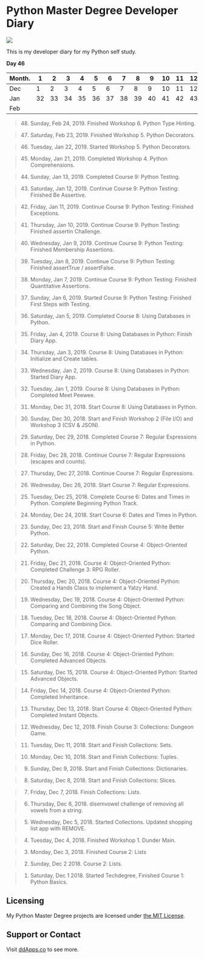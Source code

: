 # Python Master Degree Developer Diary

![](art/python.png?raw=true)

This is my developer diary for my Python self study. 

**Day 46**

Month. | 1 | 2 | 3 | 4 | 5 | 6 | 7 | 8 | 9 | 10 | 11 | 12 | 13 |14 | 15 | 16 | 17 | 18 | 19 | 20 | 21 | 22 | 23 | 24 | 25 | 26 | 27 | 28 | 29 | 30 | 31  
| - | - | - | - | - | - | - | - | - | - | - | - | - | - | - | - | - | - | - | - | - | - | - | - | - | - | - | - | - | - | - | -
| Dec | 1 | 2 | 3 | 4 | 5 | 6 | 7 | 8 | 9 | 10 | 11 | 12 | 13 | 14 | 15 | 16 | 17 | 18 | 19 | 20 | 21 | 22 | 23 | 24 | 25 | 26 | 27 | 28 | 29 | 30 | 31
| Jan | 32 | 33 | 34 | 35 | 36 | 37 | 38 | 39 | 40 | 41 | 42 | 43 | 44 | | | | | | | | 45 | 46
| Feb | | | | | | | | | | | | | | | | | | | | | | | 47 | 48

> 48. Sunday, Feb 24, 2019. Finished Workshop 6. Python Type Hinting.

> 47. Saturday, Feb 23, 2019. Finished Workshop 5. Python Decorators.

> 46. Tuesday, Jan 22, 2019. Started Workshop 5. Python Decorators.

> 45. Monday, Jan 21, 2019. Completed Workshop 4. Python Comprehensions.

> 44. Sunday, Jan 13, 2019. Completed Course 9: Python Testing.

> 43. Saturday, Jan 12, 2019. Continue Course 9: Python Testing: Finished Be Assertive.

> 42. Friday, Jan 11, 2019. Continue Course 9: Python Testing: Finished Exceptions.

> 41. Thursday, Jan 10, 2019. Continue Course 9: Python Testing: Finished assertin Challenge.

> 40. Wednesday, Jan 9, 2019. Continue Course 9: Python Testing: Finished Membership Assertions.

> 39. Tuesday, Jan 8, 2019. Continue Course 9: Python Testing: Finished assertTrue / assertFalse.

> 38. Monday, Jan 7, 2019. Continue Course 9: Python Testing: Finished Quantitative Assertions.

> 37. Sunday, Jan 6, 2019. Started Course 9: Python Testing: Finished First Steps with Testing.

> 36. Saturday, Jan 5, 2019. Completed Course 8: Using Databases in Python.

> 35. Friday, Jan 4, 2019. Course 8: Using Databases in Python: Finish Diary App.

> 34. Thursday, Jan 3, 2019. Course 8: Using Databases in Python: Initialize and Create tables.

> 33. Wednesday, Jan 2, 2019. Course 8: Using Databases in Python: Started Diary App.

> 32. Tuesday, Jan 1, 2019. Course 8: Using Databases in Python: Completed Meet Peewee.

> 31. Monday, Dec 31, 2018. Start Course 8: Using Databases in Python.

> 30. Sunday, Dec 30, 2018. Start and Finish Workshop 2 (File I/O) and Workshop 3 (CSV & JSON).

> 29. Saturday, Dec 29, 2018. Completed Course 7: Regular Expressions in Python.

> 28. Friday, Dec 28, 2018. Continue Course 7: Regular Expressions (escapes and counts).

> 27. Thursday, Dec 27, 2018. Continue Course 7: Regular Expressions.

> 26. Wednesday, Dec 26, 2018. Start Course 7: Regular Expressions.

> 25. Tuesday, Dec 25, 2018. Complete Course 6: Dates and Times in Python. Complete Beginning Python Track.

> 24. Monday, Dec 24, 2018. Start Course 6: Dates and Times in Python.

> 23. Sunday, Dec 23, 2018. Start and Finish Course 5: Write Better Python.

> 22. Saturday, Dec 22, 2018. Completed Course 4: Object-Oriented Python.

> 21. Friday, Dec 21, 2018. Course 4: Object-Oriented Python: Completed Challenge 3: RPG Roller.

> 20. Thursday, Dec 20, 2018. Course 4: Object-Oriented Python: Created a Hands Class to implement a Yatzy Hand.

> 19. Wednesday, Dec 19, 2018. Course 4: Object-Oriented Python: Comparing and Combining the Song Object.

> 18. Tuesday, Dec 18, 2018. Course 4: Object-Oriented Python: Comparing and Combining Dice.

> 17. Monday, Dec 17, 2018. Course 4: Object-Oriented Python: Started Dice Roller.

> 16. Sunday, Dec 16, 2018. Course 4: Object-Oriented Python: Completed Advanced Objects.

> 15. Saturday, Dec 15, 2018. Course 4: Object-Oriented Python: Started Advanced Objects.

> 14. Friday, Dec 14, 2018. Course 4: Object-Oriented Python: Completed Inheritance.

> 13. Thursday, Dec 13, 2018. Start Course 4: Object-Oriented Python: Completed Instant Objects.

> 12. Wednesday, Dec 12, 2018. Finish Course 3: Collections: Dungeon Game.

> 11. Tuesday, Dec 11, 2018. Start and Finish Collections: Sets.

> 10. Monday, Dec 10, 2018. Start and Finish Collections: Tuples.

> 9. Sunday, Dec 9, 2018. Start and Finish Collections: Dictionaries.

> 8. Saturday, Dec 8, 2018. Start and Finish Collections: Slices.

> 7. Friday, Dec 7, 2018. Finish Collections: Lists.

> 6. Thursday, Dec 6, 2018. disemvowel challenge of removing all vowels from a string.

> 5. Wednesday, Dec 5, 2018.  Started Collections. Updated shopping list app with REMOVE.

> 4. Tuesday, Dec 4, 2018. Finished Workshop 1. Dunder Main.  

> 3. Monday, Dec 3, 2018. Finished Course 2: Lists

> 2. Sunday, Dec 2 2018. Course 2: Lists.

> 1. Saturday, Dec 1 2018. Started Techdegree, Finished Course 1: Python Basics.

## Licensing
My Python Master Degree projects are licensed under [the MIT License](LICENSE).

## Support or Contact
Visit [ddApps.co](http://ddapps.co) to see more.